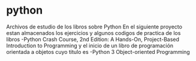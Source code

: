 # python
Archivos de estudio de los libros sobre Python
En el siguiente proyecto estan almacenados los ejercicios y algunos codigos de practica de los libros
-Python Crash Course, 2nd Edition: A Hands-On, Project-Based Introduction to Programming
y el inicio de un libro de programación orientada a objetos cuyo titulo es 
-Python 3 Object-oriented Programming

